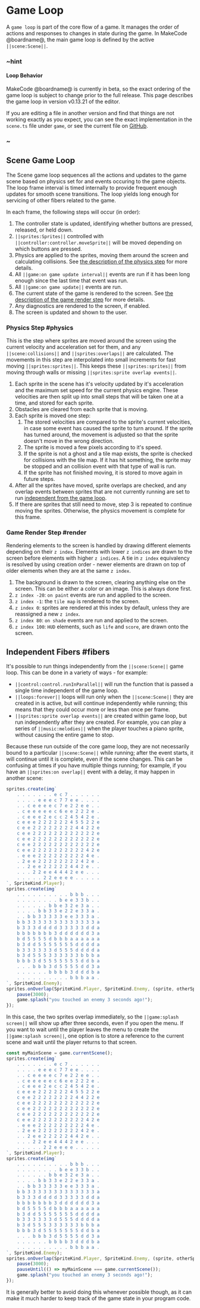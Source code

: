 # Game Loop

A ``game loop`` is part of the core flow of a game. It manages the order of actions and responses to changes in state during the game.
In MakeCode @boardname@, the main game loop is defined by the active ``||scene:Scene||``.

### ~hint

#### Loop Behavior

MakeCode @boardname@ is currently in beta, so the exact ordering of the game loop is subject to change prior to the full release. This page describes the game loop in version v0.13.21 of the editor.

If you are editing a file in another version and find that things are not working exactly as you expect, you can see the exact implementation in the ``scene.ts`` file under ``game``, or see the current file on [GitHub](https://github.com/microsoft/pxt-common-packages/blob/master/libs/game/scene.ts).

### ~

## Scene Game Loop

The Scene game loop sequences all the actions and updates to the game scene based on physics set for and events occuring to the game objects. The loop frame interval is timed internally to provide frequent enough updates for smooth scene transitions. The loop yields long enough for servicing of other fibers related to the game.

In each frame, the following steps will occur (in order):

1. The controller state is updated, identifying whether buttons are pressed, released, or held down.
2. ``||sprites:Sprites||`` controlled with ``||controller:controller.moveSprite||`` will be moved depending on which buttons are pressed.
3. Physics are applied to the sprites, moving them around the screen and calculating collisions. See [the description of the physics step](#physics) for more details.
4. All ``||game:on game update interval||`` events are run if it has been long enough since the last time that event was run.
5. All ``||game:on game update||`` events are run.
6. The current state of the game is rendered to the screen. See [the description of the game render step](#render) for more details.
7. Any diagnostics are rendered to the screen, if enabled.
8. The screen is updated and shown to the user.

### Physics Step #physics

This is the step where sprites are moved around the screen using the current velocity and acceleration set for them, and any ``||scene:collisions||`` and ``||sprites:overlaps||`` are calculated. The movements in this step are interpolated into small increments for fast moving ``||sprites:sprites||``. This keeps these ``||sprites:sprites||`` from moving through walls or missing ``||sprites:sprite overlap events||``.

1. Each sprite in the scene has it's velocity updated by it's acceleration and the maximum set speed for the current physics engine. These velocities are then split up into small steps that will be taken one at a time, and stored for each sprite.
2. Obstacles are cleared from each sprite that is moving.
3. Each sprite is moved one step:
    1. The stored velocities are compared to the sprite's current velocities, in case some event has caused the sprite to turn around. If the sprite has turned around, the movement is adjusted so that the sprite doesn't move in the wrong direction.
    2. The sprite is moved a few pixels according to it's speed.
    3. If the sprite is not a ghost and a tile map exists, the sprite is checked for collisions with the tile map. If it has hit something, the sprite may be stopped and an collision event with that type of wall is run.
    4. If the sprite has not finished moving, it is stored to move again in future steps.
4. After all the sprites have moved, sprite overlaps are checked, and any overlap events between sprites that are not currently running are set to run [independent from the game loop](#fibers).
5. If there are sprites that still need to move, step 3 is repeated to continue moving the sprites. Otherwise, the physics movement is complete for this frame.

### Game Render Step #render

Rendering elements to the screen is handled by drawing different elements depending on their ``z index``. Elements with lower ``z indices`` are drawn to the screen before elements with higher ``z indices``. A tie in ``z index`` equivalency is resolved by using creation order - newer elements are drawn on top of older elements when they are at the same ``z index``.

1. The background is drawn to the screen, clearing anything else on the screen. This can be either a color or an image. This is always done first.
2. ``z index -20``: ``on paint`` events are run and applied to the screen.
3. ``z index -1``: the ``tile map`` is rendered to the screen.
4. ``z index 0``: sprites are rendered at this index by default, unless they are reassigned a new ``z index``.
5. ``z index 80``: ``on shade`` events are run and applied to the screen.
6. ``z index 100``: ``HUD`` elements, such as ``life`` and ``score``, are drawn onto the screen.

## Independent Fibers #fibers

It's possible to run things independently from the ``||scene:Scene||`` game loop. This can be done in a variety of ways - for example:

* ``||control:control.runInParallel||`` will run the function that is passed a single time independent of the game loop.
* ``||loops:forever||`` loops will run only when the ``||scene:Scene||`` they are created in is active, but will continue independently while running; this means that they could occur more or less than once per frame.
* ``||sprites:sprite overlap events||`` are created within game loop, but run independently after they are created. For example, you can play a series of ``||music:melodies||`` when the player touches a piano sprite, without causing the entire game to stop.

Because these run outside of the core game loop, they are not necessarily bound to a particular ``||scene:Scene||`` while running; after the event starts, it will continue until it is complete, even if the scene changes. This can be confusing at times if you have multiple things running; for example, if you have an ``||sprites:on overlap||`` event with a delay, it may happen in another scene:

```typescript
sprites.create(img`
    . . . . . . . e c 7 . . . . . .
    . . . . e e e c 7 7 e e . . . .
    . . c e e e e c 7 e 2 2 e e . .
    . c e e e e e c 6 e e 2 2 2 e .
    . c e e e 2 e c c 2 4 5 4 2 e .
    c e e e 2 2 2 2 2 2 4 5 5 2 2 e
    c e e 2 2 2 2 2 2 2 2 4 4 2 2 e
    c e e 2 2 2 2 2 2 2 2 2 2 2 2 e
    c e e 2 2 2 2 2 2 2 2 2 2 2 2 e
    c e e 2 2 2 2 2 2 2 2 2 2 2 2 e
    c e e 2 2 2 2 2 2 2 2 2 2 4 2 e
    . e e e 2 2 2 2 2 2 2 2 2 4 e .
    . 2 e e 2 2 2 2 2 2 2 2 4 2 e .
    . . 2 e e 2 2 2 2 2 4 4 2 e . .
    . . . 2 2 e e 4 4 4 2 e e . . .
    . . . . . 2 2 e e e e . . . . .
`, SpriteKind.Player);
sprites.create(img`
    . . . . . . . . . . b b b . . .
    . . . . . . . . b e e 3 3 b . .
    . . . . . . b b e 3 2 e 3 a . .
    . . . . b b 3 3 e 2 2 e 3 3 a .
    . . b b 3 3 3 3 3 e e 3 3 3 a .
    b b 3 3 3 3 3 3 3 3 3 3 3 3 3 a
    b 3 3 3 d d d d 3 3 3 3 3 d d a
    b b b b b b b 3 d d d d d d 3 a
    b d 5 5 5 5 d b b b a a a a a a
    b 3 d d 5 5 5 5 5 5 5 d d d d a
    b 3 3 3 3 3 3 d 5 5 5 d d d d a
    b 3 d 5 5 5 3 3 3 3 3 3 b b b a
    b b b 3 d 5 5 5 5 5 5 5 d d b a
    . . . b b b 3 d 5 5 5 5 d d 3 a
    . . . . . . b b b b 3 d d d b a
    . . . . . . . . . . b b b a a .
`, SpriteKind.Enemy);
sprites.onOverlap(SpriteKind.Player, SpriteKind.Enemy, (sprite, otherSprite) => {
    pause(3000);
    game.splash("you touched an enemy 3 seconds ago!");
});
```

In this case, the two sprites overlap immediately, so the ``||game:splash screen||`` will show up after three seconds, even if you open the menu. If you want to wait until the player leaves the menu to create the ``||game:splash screen||``, one option is to store a reference to the current scene and wait until the player returns to that screen.

```typescript
const myMainScene = game.currentScene();
sprites.create(img`
    . . . . . . . e c 7 . . . . . .
    . . . . e e e c 7 7 e e . . . .
    . . c e e e e c 7 e 2 2 e e . .
    . c e e e e e c 6 e e 2 2 2 e .
    . c e e e 2 e c c 2 4 5 4 2 e .
    c e e e 2 2 2 2 2 2 4 5 5 2 2 e
    c e e 2 2 2 2 2 2 2 2 4 4 2 2 e
    c e e 2 2 2 2 2 2 2 2 2 2 2 2 e
    c e e 2 2 2 2 2 2 2 2 2 2 2 2 e
    c e e 2 2 2 2 2 2 2 2 2 2 2 2 e
    c e e 2 2 2 2 2 2 2 2 2 2 4 2 e
    . e e e 2 2 2 2 2 2 2 2 2 4 e .
    . 2 e e 2 2 2 2 2 2 2 2 4 2 e .
    . . 2 e e 2 2 2 2 2 4 4 2 e . .
    . . . 2 2 e e 4 4 4 2 e e . . .
    . . . . . 2 2 e e e e . . . . .
`, SpriteKind.Player);
sprites.create(img`
    . . . . . . . . . . b b b . . .
    . . . . . . . . b e e 3 3 b . .
    . . . . . . b b e 3 2 e 3 a . .
    . . . . b b 3 3 e 2 2 e 3 3 a .
    . . b b 3 3 3 3 3 e e 3 3 3 a .
    b b 3 3 3 3 3 3 3 3 3 3 3 3 3 a
    b 3 3 3 d d d d 3 3 3 3 3 d d a
    b b b b b b b 3 d d d d d d 3 a
    b d 5 5 5 5 d b b b a a a a a a
    b 3 d d 5 5 5 5 5 5 5 d d d d a
    b 3 3 3 3 3 3 d 5 5 5 d d d d a
    b 3 d 5 5 5 3 3 3 3 3 3 b b b a
    b b b 3 d 5 5 5 5 5 5 5 d d b a
    . . . b b b 3 d 5 5 5 5 d d 3 a
    . . . . . . b b b b 3 d d d b a
    . . . . . . . . . . b b b a a .
`, SpriteKind.Enemy);
sprites.onOverlap(SpriteKind.Player, SpriteKind.Enemy, (sprite, otherSprite) => {
    pause(3000);
    pauseUntil(() => myMainScene === game.currentScene());
    game.splash("you touched an enemy 3 seconds ago!");
});
```

It is generally better to avoid doing this whenever possible though, as it can make it much harder to keep track of the game state in your program code.

